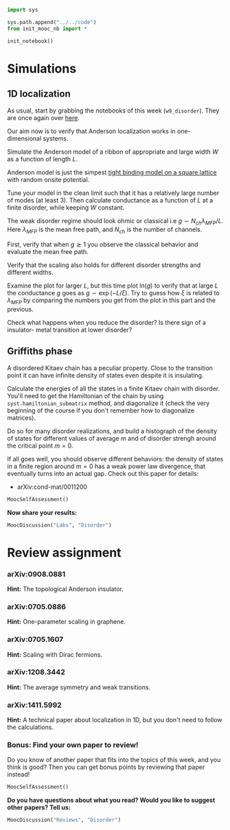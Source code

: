 ```python
import sys

sys.path.append("../../code")
from init_mooc_nb import *

init_notebook()
```

# Simulations

## 1D localization

As usual, start by grabbing the notebooks of this week (`w9_disorder`). They are once again over [here](http://tiny.cc/topocm_smc).

Our aim now is to verify that Anderson localization works in one-dimensional systems.

Simulate the Anderson model of a ribbon of appropriate and large width $W$  as a function of length $L$.

Anderson model is just the simpest [tight binding model on a square lattice](http://kwant-project.org/doc/1.0/tutorial/tutorial1) with random onsite potential.

Tune your model in the clean limit such that it has a relatively large number of modes (at least 3). Then calculate conductance as a function of $L$ at a finite disorder, while keeping $W$ constant.

The weak disorder regime should look ohmic or classical i.e $g \sim N_{ch}\lambda_{MFP}/L$. Here $\lambda_{MFP}$ is the mean free path, and $N_{ch}$ is the number of channels.

First, verify that when $g \gtrsim 1$ you observe the classical behavior and evaluate the mean free path.

Verify that the scaling also holds for different disorder strengths and different widths.

Examine the plot for larger $L$, but this time plot $\textrm{ln}(g)$ to verify that at large $L$ the conductance $g$ goes as $g \sim \exp(-L/\xi)$. Try to guess how $\xi$ is related to $\lambda_{MFP}$ by comparing the numbers you get from the plot in this part and the previous.

Check what happens when you reduce the disorder? Is there sign of a insulator- metal transition at lower disorder?

## Griffiths phase

A disordered Kitaev chain has a peculiar property. Close to the transition point it can have infinite density of states even despite it is insulating.

Calculate the energies of all the states in a finite Kitaev chain with disorder. You'll need to get the Hamiltonian of the chain by using `syst.hamiltonian_submatrix` method, and diagonalize it (check the very beginning of the course if you don't remember how to diagonalize matrices).

Do so for many disorder realizations, and build a histograph of the density of states for different values of average $m$ and of disorder strengh around the critical point $m=0$.

If all goes well, you should observe different behaviors: the density of states in a finite region around $m=0$ has a weak power law divergence, that eventually turns into an actual gap. Check out this paper for details:

* arXiv:cond-mat/0011200

```python
MoocSelfAssessment()
```

**Now share your results:**


```python
MoocDiscussion("Labs", "Disorder")
```

# Review assignment

### arXiv:0908.0881

**Hint:** The topological Anderson insulator.

### arXiv:0705.0886

**Hint:** One-parameter scaling in graphene.

### arXiv:0705.1607

**Hint:** Scaling with Dirac fermions.

### arXiv:1208.3442

**Hint:** The average symmetry and weak transitions.

### arXiv:1411.5992

**Hint:** A technical paper about localization in 1D, but you don't need to follow the calculations.

### Bonus: Find your own paper to review!

Do you know of another paper that fits into the topics of this week, and you think is good?
Then you can get bonus points by reviewing that paper instead!


```python
MoocSelfAssessment()
```

**Do you have questions about what you read? Would you like to suggest other papers? Tell us:**


```python
MoocDiscussion("Reviews", "Disorder")
```
